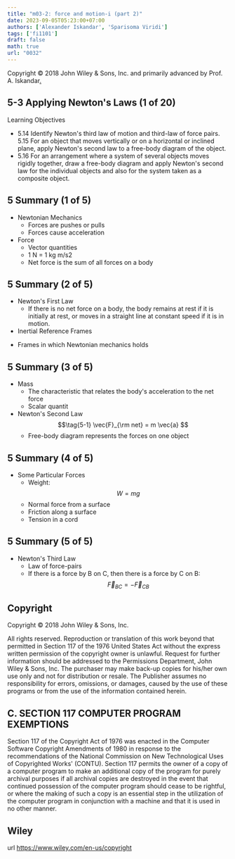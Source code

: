 ```yaml
---
title: "m03-2: force and motion-i (part 2)"
date: 2023-09-05T05:23:00+07:00
authors: ['Alexander Iskandar', 'Sparisoma Viridi']
tags: ['fi1101']
draft: false
math: true
url: "0032"
---
```

Copyright © 2018 John Wiley & Sons, Inc. and primarily advanced by Prof. A. Iskandar[.](https://cdn-edunex.itb.ac.id/52940-Elementary-Physics-IA/190862-Gaya-dan-gerak-I/1693832834588_Handout-FI1101-Module_03-2---ch05b.pdf)


## 5-3 Applying Newton's Laws (1 of 20)
Learning Objectives
+ 5.14 Identify Newton's third law of motion and third-law of force pairs.
5.15 For an object that moves vertically or on a horizontal or inclined plane, apply Newton's second law to a free-body diagram of the object.
+ 5.16 For an arrangement where a system of several objects moves rigidly together, draw a free-body diagram and apply Newton's second law for the individual objects and also for the system taken as a composite object.


## 5 Summary (1 of 5)
+ Newtonian Mechanics
  - Forces are pushes or pulls
  - Forces cause acceleration
+ Force
  - Vector quantities
  - 1 N = 1 kg m/s2
  - Net force is the sum of all forces on a body


## 5 Summary (2 of 5)
+ Newton's First Law
  - If there is no net force on a body, the body remains at rest if it is initially at rest, or moves in a straight line at constant speed if it is in motion.
+ Inertial Reference Frames
 - Frames in which Newtonian mechanics holds

 
## 5 Summary (3 of 5)
+ Mass
  - The characteristic that relates the body's acceleration to the net force
  - Scalar quantit
+ Newton's Second Law
  $$\tag{5-1}
  \vec{F}_{\rm net} = m \vec{a}
  $$
  - Free-body diagram represents the forces on one object


## 5 Summary (4 of 5)
+ Some Particular Forces
  - Weight:
  $$\tag{5-12}
  W =  mg
  $$
  - Normal force from a surface
  - Friction along a surface
  - Tension in a cord


## 5 Summary (5 of 5)
+ Newton's Third Law
  - Law of force-pairs
  - If there is a force by B on C, then there is a force by C on B:
  $$\tag{5-15}
  \vec{F}_{BC} = -\vec{F}_{CB}
  $$


## Copyright
Copyright © 2018 John Wiley & Sons, Inc.

All rights reserved. Reproduction or translation of this work beyond that permitted in Section 117 of the 1976 United States Act without the express written permission of the copyright owner is unlawful. Request for further information should be addressed to the Permissions Department, John Wiley & Sons, Inc. The purchaser may make back-up copies for his/her own use only and not for distribution or resale. The Publisher assumes no responsibility for errors, omissions, or damages, caused by the use of these programs or from the use of the information contained herein.


## C. SECTION 117 COMPUTER PROGRAM EXEMPTIONS
Section 117 of the Copyright Act of 1976 was enacted in the Computer Software Copyright Amendments of 1980 in response to the recommendations of the National Commission on New Technological Uses of Copyrighted Works' (CONTU). Section 117 permits the owner of a copy of a computer program to make an additional copy of the program for purely archival purposes if all archival copies are destroyed in the event that continued possession of the computer program should cease to be rightful, or where the making of such a copy is an essential step in the utilization of the computer program in conjunction with a machine and that it is used in no other manner.


## Wiley
url https://www.wiley.com/en-us/copyright